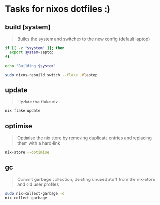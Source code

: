 # Tasks for nixos dotfiles :)

## build [system]

> Builds the system and switches to the new config (default laptop)

~~~zsh
if [[ -z "$system" ]]; then
  export system=laptop
fi

echo "Building $system"

sudo nixos-rebuild switch --flake .#laptop
~~~

## update

> Update the flake.nix

~~~zsh
nix flake update
~~~

## optimise

> Optimise the nix store by removing duplicate entries and replacing them with a hard-link

~~~zsh
nix-store --optimise
~~~

## gc

> Commit garbage collection, deleting unused stuff from the nix-store and old user profiles

~~~zsh
sudo nix-collect-garbage -d
nix-collect-garbage
~~~
